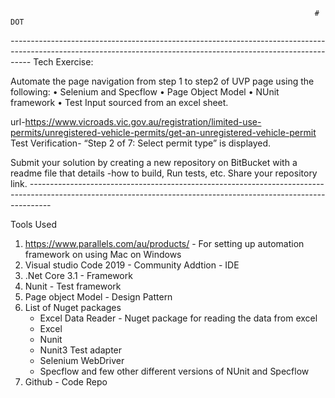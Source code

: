                                                                         # DOT
*-----------------------------------------------------------------------------------------------------------------------------------------------------------------*
Tech Exercise:

Automate the page navigation from step 1 to step2 of UVP page using the following:
•	Selenium and Specflow
•	Page Object Model
•	NUnit framework
•	Test Input sourced from an excel sheet.

url-https://www.vicroads.vic.gov.au/registration/limited-use-permits/unregistered-vehicle-permits/get-an-unregistered-vehicle-permit
Test Verification- “Step 2 of 7: Select permit type” is displayed.

Submit your solution by creating a new repository on BitBucket with a readme file that details -how to build, Run tests, etc. Share your repository link.
*-----------------------------------------------------------------------------------------------------------------------------------------------------------------*

Tools Used
1. https://www.parallels.com/au/products/ - For setting up automation framework on using Mac on Windows
2. Visual studio Code 2019 - Community Addtion - IDE
3. .Net Core 3.1 - Framework
4. Nunit - Test framework
5. Page object Model - Design Pattern
6. List of Nuget packages
   - Excel Data Reader - Nuget package for reading the data from excel
   - Excel
   - Nunit
   - Nunit3 Test adapter
   - Selenium WebDriver
   - Specflow and few other different versions of NUnit and Specflow
7. Github - Code Repo


